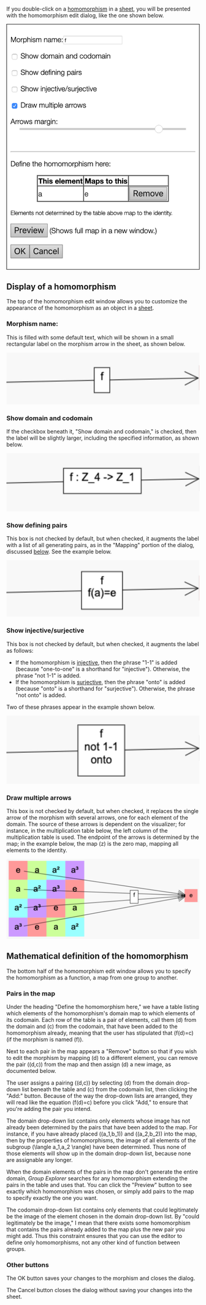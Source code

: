
If you double-click on a [homomorphism](rf-groupterms.md#homomorphism) in a
[sheet](rf-geterms.md#sheets), you will be presented with the homomorphism
edit dialog, like the one shown below.

![A screenshot of a homomorphism edit dialog](illustration-morphedit.png)

## Display of a homomorphism

The top of the homomorphism edit window allows you to customize the
appearance of the homomorphism as an object in a
[sheet](rf-geterms.md#sheets).

### Morphism name:

This is filled with some default text, which will be shown in a small
rectangular label on the morphism arrow in the sheet, as shown below.

![A screenshot of a homomorphism](illustration-morph1.png)

### Show domain and codomain

If the checkbox beneath it, "Show domain and codomain," is checked, then the
label will be slightly larger, including the specified information, as shown
below.

![A screenshot of a homomorphism with its domain and codomain included](illustration-morph2.png)

### Show defining pairs

This box is not checked by default, but when checked, it augments the label
with a list of all generating pairs, as in the "Mapping" portion of the
dialog, discussed [below](#pairs-in-the-map). See the example below.

![A screenshot of a homomorphism with its generating pairs](illustration-morph4.png)

### Show injective/surjective

This box is not checked by default, but when checked, it augments the label as follows:

 * If the homomorphism is
   [injective](rf-groupterms.md#injective-injection),
   then the phrase "1-1" is added
   (because "one-to-one" is a shorthand for "injective").
   Otherwise, the phrase "not 1-1" is added.
 * If the homomorphism is
   [surjective](rf-groupterms.md#surjective-surjection),
   then the phrase "onto" is added
   (because "onto" is a shorthand for "surjective").
   Otherwise, the phrase "not onto" is added.

Two of these phrases appear in the example shown below.

![A homomorphism with injectivity and surjectivity labeled](illustration-morph3.png)

### Draw multiple arrows

This box is not checked by default, but when checked, it replaces the single
arrow of the morphism with several arrows, one for each element of the
domain. The source of these arrows is dependent on the visualizer; for
instance, in the multiplication table below, the left column of the
multiplication table is used. The endpoint of the arrows is determined by
the map; in the example below, the map \(z\) is the zero map, mapping all
elements to the identity.

![A homomorphism with an arrow shown for each element of the domain](illustration-morph5.png)

## Mathematical definition of the homomorphism

The bottom half of the homomorphism edit window allows you to specify the
homomorphism as a function, a map from one group to another.

### Pairs in the map

Under the heading "Define the homomorphism here," we have a table listing
which elements of the homomorphism's domain map to which elements of its
codomain.  Each row of the table is a pair of elements, call them \(d\) from
the domain and \(c\) from the codomain, that have been added to the
homomorphism already, meaning that the user has stipulated that \(f(d)=c\)
(if the morphism is named \(f\)).

Next to each pair in the map appears a "Remove" button so that if you wish
to edit the morphism by mapping \(d\) to a different element, you can remove
the pair \((d,c)\) from the map and then assign \(d\) a new image, as
documented below.

The user assigns a pairing \((d,c)\) by selecting \(d\) from the domain
drop-down list beneath the table and \(c\) from the codomain list, then
clicking the "Add:" button.  Because of the way the drop-down lists are
arranged, they will read like the equation \(f(d)=c\) before you click
"Add," to ensure that you're adding the pair you intend.

The domain drop-down list contains only elements whose image has not already
been determined by the pairs that have been added to the map.  For instance,
if you have already placed \((a_1,b_1)\) and \((a_2,b_2)\) into the map,
then by the properties of homomorphisms, the image of all elements of the
subgroup \(\langle a_1,a_2 \rangle\) have been determined.  Thus none of
those elements will show up in the domain drop-down list, because none are
assignable any longer.

When the domain elements of the pairs in the map don't generate the entire
domain, *Group Explorer* searches for any homomorphism extending the pairs
in the table and uses that.  You can click the "Preview" button to see
exactly which homomorphism was chosen, or simply add pairs to the map to
specify exactly the one you want.

The codomain drop-down list contains only elements that could legitimately
be the image of the element chosen in the domain drop-down list.  By "could
legitimately be the image," I mean that there exists some homomorphism that
contains the pairs already added to the map plus the new pair you might add.
Thus this constraint ensures that you can use the editor to define only
homomorphisms, not any other kind of function between groups.

### Other buttons

The OK button saves your changes to the morphism and closes the dialog.

The Cancel button closes the dialog without saving your changes into the
sheet.
